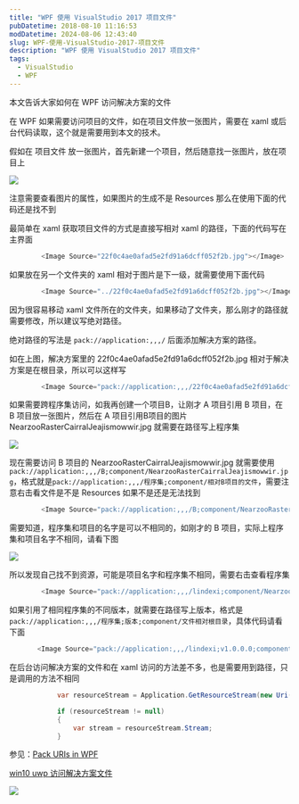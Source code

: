 ```yaml
---
title: "WPF 使用 VisualStudio 2017 项目文件"
pubDatetime: 2018-08-10 11:16:53
modDatetime: 2024-08-06 12:43:40
slug: WPF-使用-VisualStudio-2017-项目文件
description: "WPF 使用 VisualStudio 2017 项目文件"
tags:
  - VisualStudio
  - WPF
---
```





本文告诉大家如何在 WPF 访问解决方案的文件

<!--more-->


<!-- CreateTime:2018/8/10 19:16:53 -->

<!-- csdn -->

在 WPF 如果需要访问项目的文件，如在项目文件放一张图片，需要在 xaml 或后台代码读取，这个就是需要用到本文的技术。

假如在 项目文件 放一张图片，首先新建一个项目，然后随意找一张图片，放在项目上

<!-- ![](images/img-WPF 使用 VisualStudio 2017 项目文件0.png) -->

![](images/img-lindexi%2F20187583113333.jpg)

注意需要查看图片的属性，如果图片的生成不是 Resources 那么在使用下面的代码还是找不到

最简单在 xaml 获取项目文件的方式是直接写相对 xaml 的路径，下面的代码写在主界面

```csharp
        <Image Source="22f0c4ae0afad5e2fd91a6dcff052f2b.jpg"></Image>
```

如果放在另一个文件夹的 xaml 相对于图片是下一级，就需要使用下面代码

```csharp
        <Image Source="../22f0c4ae0afad5e2fd91a6dcff052f2b.jpg"></Image>
```

因为很容易移动 xaml 文件所在的文件夹，如果移动了文件夹，那么刚才的路径就需要修改，所以建议写绝对路径。

绝对路径的写法是 `pack://application:,,,/` 后面添加解决方案的路径。

如在上图，解决方案里的 22f0c4ae0afad5e2fd91a6dcff052f2b.jpg 相对于解决方案是在根目录，所以可以这样写

```csharp
        <Image Source="pack://application:,,,/22f0c4ae0afad5e2fd91a6dcff052f2b.jpg"></Image>

```

如果需要跨程序集访问，如我再创建一个项目B，让刚才 A 项目引用 B 项目，在 B 项目放一张图片，然后在 A 项目引用B项目的图片 NearzooRasterCairralJeajismowwir.jpg 就需要在路径写上程序集

<!-- ![](images/img-WPF 使用 VisualStudio 2017 项目文件1.png) -->

![](images/img-lindexi%2F201875838422774.jpg)

现在需要访问 B 项目的 NearzooRasterCairralJeajismowwir.jpg 就需要使用`pack://application:,,,/B;component/NearzooRasterCairralJeajismowwir.jpg`，格式就是`pack://application:,,,/程序集;component/相对B项目的文件`，需要注意右击看文件是不是 Resources 如果不是还是无法找到

```csharp
        <Image Source="pack://application:,,,/B;component/NearzooRasterCairralJeajismowwir.jpg"></Image>
```

需要知道，程序集和项目的名字是可以不相同的，如刚才的 B 项目，实际上程序集和项目名字不相同，请看下图

<!-- ![](images/img-WPF 使用 VisualStudio 2017 项目文件2.png) -->

![](images/img-lindexi%2F201875841112878.jpg)

所以发现自己找不到资源，可能是项目名字和程序集不相同，需要右击查看程序集

```csharp
        <Image Source="pack://application:,,,/lindexi;component/NearzooRasterCairralJeajismowwir.jpg"></Image>
```

如果引用了相同程序集的不同版本，就需要在路径写上版本，格式是`pack://application:,,,/程序集;版本;component/文件相对根目录`，具体代码请看下面

```csharp
       <Image Source="pack://application:,,,/lindexi;v1.0.0.0;component/NearzooRasterCairralJeajismowwir.jpg"></Image>
```

在后台访问解决方案的文件和在 xaml 访问的方法差不多，也是需要用到路径，只是调用的方法不相同

```csharp
            var resourceStream = Application.GetResourceStream(new Uri("pack://application:,,,/lindexi;component/NearzooRasterCairralJeajismowwir.jpg"));

            if (resourceStream != null)
            {
                var stream = resourceStream.Stream;
            }
```

参见：[Pack URIs in WPF ](https://docs.microsoft.com/en-us/dotnet/framework/wpf/app-development/pack-uris-in-wpf )

[win10 uwp 访问解决方案文件](https://blog.csdn.net/lindexi_gd/article/details/52639803 )

![](images/img-lindexi%2F20186121956141913.jpg)

